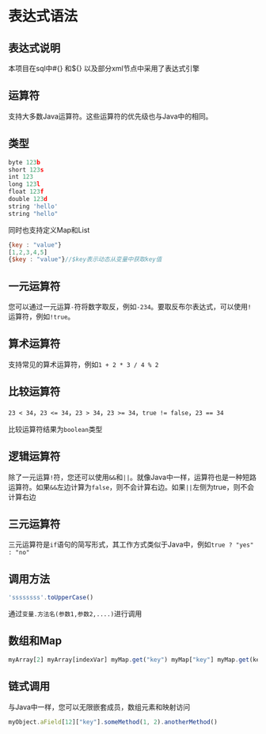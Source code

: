 # 表达式语法

## 表达式说明

本项目在sql中#{} 和${} 以及部分xml节点中采用了表达式引擎


## 运算符

支持大多数Java运算符。这些运算符的优先级也与Java中的相同。

## 类型

```javascript
byte 123b
short 123s
int 123
long 123l
float 123f
double 123d
string 'hello'
string "hello"
```

同时也支持定义Map和List

``` javascript
{key : "value"}
[1,2,3,4,5]
{$key : "value"}//$key表示动态从变量中获取key值
```

## 一元运算符

您可以通过一元运算`-`符将数字取反，例如`-234`。要取反布尔表达式，可以使用`!`运算符，例如`!true`。

## 算术运算符

支持常见的算术运算符，例如`1 + 2 * 3 / 4 % 2`

## 比较运算符

`23 < 34`，`23 <= 34`，`23 > 34`，`23 >= 34`，`true != false`，`23 == 34`

比较运算符结果为`boolean`类型

## 逻辑运算符

除了一元运算`!`符，您还可以使用`&&`和`||`。就像Java中一样，运算符也是一种短路运算符。如果`&&`左边计算为`false`，则不会计算右边。如果`||`左侧为true，则不会计算右边

## 三元运算符

三元运算符是`if`语句的简写形式，其工作方式类似于Java中，例如`true ? "yes" : "no"`

## 调用方法

```javascript
'ssssssss'.toUpperCase()
```

通过`变量.方法名(参数1,参数2,....)`进行调用

## 数组和Map

```javascript
myArray[2] myArray[indexVar] myMap.get("key") myMap["key"] myMap.get(keyVar)} myMap[keyVar]
```

## 链式调用

与Java中一样，您可以无限嵌套成员，数组元素和映射访问

```javascript
myObject.aField[12]["key"].someMethod(1, 2).anotherMethod()
```